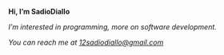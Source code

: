 **Hi, I’m SadioDiallo**

*I’m interested in programming, more on software development.*

*You can reach me at 12sadiodiallo@gmail.com*

<!---
BSadioDiallo/BSadioDiallo is a ✨ special ✨ repository because its `README.md` (this file) appears on your GitHub profile.
You can click the Preview link to take a look at your changes.
--->
